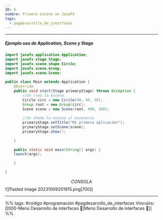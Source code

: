 ```yaml
---
ID: 6
nombre: Primera escena en JavaFX
tags:
  - pagdesarrollo_de_interfaces
---
```

___
##### Ejemplo uso de Application, Scene y Stage 

```java
import javafx.application.Application;
import javafx.stage.Stage;
import javafx.scene.shape.Circle;
import javafx.scene.Group;
import javafx.scene.Scene;
  
public class Main extends Application {
	@Override
	public void start(Stage primaryStage) throws Exception {
		//Se crea la escena
		Circle circ = new Circle(40, 40, 30);
		Group root = new Group(circ);
		Scene scene = new Scene(root, 400, 300);
		  
		//Se añade la escena al escenario
		primaryStage.setTitle("Mi primera aplicación");
		primaryStage.setScene(scene);
		primaryStage.show();
	  
	}
	  
	public static void main(String[] args) {
	launch(args);
	  
	}
  
}
```
$$CONSOLA$$
![[Pasted image 20231009201915.png|700]]






___
%%
tags: #código #programación  #pagdesarrollo_de_interfaces 
Vínculos: [[000-Menú Desarrollo de interfaces 📃|Menú Desarrollo de interfaces 📃]]
%%